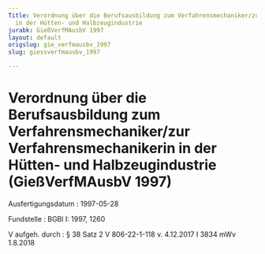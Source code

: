 ```yaml
---
Title: Verordnung über die Berufsausbildung zum Verfahrensmechaniker/zur Verfahrensmechanikerin
  in der Hütten- und Halbzeugindustrie
jurabk: GießVerfMAusbV 1997
layout: default
origslug: gie_verfmausbv_1997
slug: giessverfmausbv_1997

---
```


# Verordnung über die Berufsausbildung zum Verfahrensmechaniker/zur Verfahrensmechanikerin in der Hütten- und Halbzeugindustrie (GießVerfMAusbV 1997)

Ausfertigungsdatum
:   1997-05-28

Fundstelle
:   BGBl I: 1997, 1260

V aufgeh. durch
:   § 38 Satz 2 V 806-22-1-118 v. 4.12.2017 I 3834 mWv 1.8.2018


